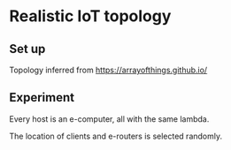 # Realistic IoT topology

## Set up

Topology inferred from https://arrayofthings.github.io/

## Experiment

Every host is an e-computer, all with the same lambda.

The location of clients and e-routers is selected randomly.

